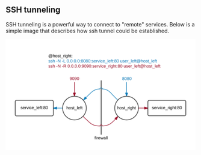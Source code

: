 ## SSH tunneling

SSH tunneling is a powerful way to connect to "remote" services. Below is a
simple image that describes how ssh tunnel could be established.

![SSH tunneling](images/ssh_tunneling.png)
